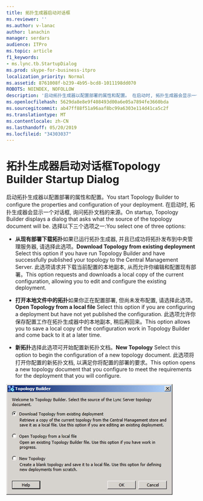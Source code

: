 ```yaml
---
title: 拓扑生成器启动对话框
ms.reviewer: ''
ms.author: v-lanac
author: lanachin
manager: serdars
audience: ITPro
ms.topic: article
f1_keywords:
- ms.lync.tb.StartupDialog
ms.prod: skype-for-business-itpro
localization_priority: Normal
ms.assetid: 8761008f-b239-4b95-bcd8-1011198dd070
ROBOTS: NOINDEX, NOFOLLOW
description: '启动拓扑生成器以配置部署的属性和配置。 在启动时, 拓扑生成器会显示一个对话框, 询问拓扑文档的来源。 选择以下三个选项之一:'
ms.openlocfilehash: 5629da8e8e9f408493d00a6e05a7894fe3660bda
ms.sourcegitcommit: ab47ff88f51a96aaf8bc99a6303e114d41ca5c2f
ms.translationtype: MT
ms.contentlocale: zh-CN
ms.lasthandoff: 05/20/2019
ms.locfileid: "34303037"
---
```

# <a name="topology-builder-startup-dialog"></a><span data-ttu-id="0f7fe-105">拓扑生成器启动对话框</span><span class="sxs-lookup"><span data-stu-id="0f7fe-105">Topology Builder Startup Dialog</span></span>
 
<span data-ttu-id="0f7fe-106">启动拓扑生成器以配置部署的属性和配置。</span><span class="sxs-lookup"><span data-stu-id="0f7fe-106">You start Topology Builder to configure the properties and configuration of your deployment.</span></span> <span data-ttu-id="0f7fe-107">在启动时, 拓扑生成器会显示一个对话框, 询问拓扑文档的来源。</span><span class="sxs-lookup"><span data-stu-id="0f7fe-107">On startup, Topology Builder displays a dialog that asks what the source of the topology document will be.</span></span> <span data-ttu-id="0f7fe-108">选择以下三个选项之一:</span><span class="sxs-lookup"><span data-stu-id="0f7fe-108">You select one of three options:</span></span>
  
- <span data-ttu-id="0f7fe-109">**从现有部署下载拓扑**如果已运行拓扑生成器, 并且已成功将拓扑发布到中央管理服务器, 请选择此选项。</span><span class="sxs-lookup"><span data-stu-id="0f7fe-109">**Download Topology from existing deployment** Select this option if you have run Topology Builder and have successfully published your topology to the Central Management Server.</span></span> <span data-ttu-id="0f7fe-110">此选项请求并下载当前配置的本地副本, 从而允许你编辑和配置现有部署。</span><span class="sxs-lookup"><span data-stu-id="0f7fe-110">This option requests and downloads a local copy of the current configuration, allowing you to edit and configure the existing deployment.</span></span>
    
- <span data-ttu-id="0f7fe-111">**打开本地文件中的拓扑**如果你正在配置部署, 但尚未发布配置, 请选择此选项。</span><span class="sxs-lookup"><span data-stu-id="0f7fe-111">**Open Topology from a local file** Select this option if you are configuring a deployment but have not yet published the configuration.</span></span> <span data-ttu-id="0f7fe-112">此选项允许你保存配置工作在拓扑生成器中的本地副本, 稍后再回来。</span><span class="sxs-lookup"><span data-stu-id="0f7fe-112">This option allows you to save a local copy of the configuration work in Topology Builder and come back to it at a later time.</span></span>
    
- <span data-ttu-id="0f7fe-113">**新拓扑**选择此选项可开始配置新拓扑文档。</span><span class="sxs-lookup"><span data-stu-id="0f7fe-113">**New Topology** Select this option to begin the configuration of a new topology document.</span></span> <span data-ttu-id="0f7fe-114">此选项将打开你配置的新拓扑文档, 以满足你将配置的部署的要求。</span><span class="sxs-lookup"><span data-stu-id="0f7fe-114">This option opens a new topology document that you configure to meet the requirements for the deployment that you will configure.</span></span>
    
![拓扑生成器启动对话框](../../../media/Topology_Builder_Startup_Dialog.jpg)
  
